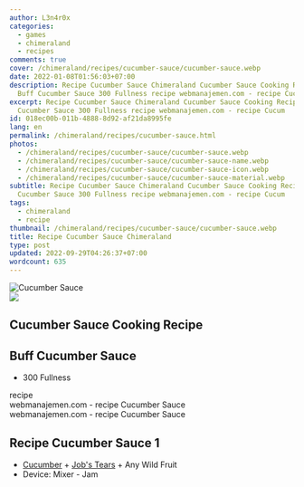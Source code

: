 ```yaml
---
author: L3n4r0x
categories:
  - games
  - chimeraland
  - recipes
comments: true
cover: /chimeraland/recipes/cucumber-sauce/cucumber-sauce.webp
date: 2022-01-08T01:56:03+07:00
description: Recipe Cucumber Sauce Chimeraland Cucumber Sauce Cooking Recipe
  Buff Cucumber Sauce 300 Fullness recipe webmanajemen.com - recipe Cucum
excerpt: Recipe Cucumber Sauce Chimeraland Cucumber Sauce Cooking Recipe Buff
  Cucumber Sauce 300 Fullness recipe webmanajemen.com - recipe Cucum
id: 018ec00b-011b-4888-8d92-af21da8995fe
lang: en
permalink: /chimeraland/recipes/cucumber-sauce.html
photos:
  - /chimeraland/recipes/cucumber-sauce/cucumber-sauce.webp
  - /chimeraland/recipes/cucumber-sauce/cucumber-sauce-name.webp
  - /chimeraland/recipes/cucumber-sauce/cucumber-sauce-icon.webp
  - /chimeraland/recipes/cucumber-sauce/cucumber-sauce-material.webp
subtitle: Recipe Cucumber Sauce Chimeraland Cucumber Sauce Cooking Recipe Buff
  Cucumber Sauce 300 Fullness recipe webmanajemen.com - recipe Cucum
tags:
  - chimeraland
  - recipe
thumbnail: /chimeraland/recipes/cucumber-sauce/cucumber-sauce.webp
title: Recipe Cucumber Sauce Chimeraland
type: post
updated: 2022-09-29T04:26:37+07:00
wordcount: 635
---
```


<link
  rel="stylesheet"
  href="https://rawcdn.githack.com/dimaslanjaka/Web-Manajemen/870a349/css/bootstrap-5-3-0-alpha3-wrapper.css"
/>
<section id="bootstrap-wrapper">
  <div data-bs-theme="dark">
    <div class="card mb-2">
      <div class="card-body">
        <div class="row g-0">
          <div class="col-sm-4 position-relative mb-2">
            <img
              src="https://www.webmanajemen.com/chimeraland/recipes/cucumber-sauce/cucumber-sauce-material.webp"
              class="card-img fit-cover w-100 h-100"
              alt="Cucumber Sauce"
              data-fancybox="true"
            />
          </div>
          <div class="col-sm-8 mb-2">
            <div class="card-body">
              <div class="d-flex flex-row align-items-center mb-3">
                <img
                  class="d-inline-block me-2"
                  src="https://www.webmanajemen.com/chimeraland/recipes/cucumber-sauce/cucumber-sauce-icon.webp"
                  width="auto"
                  height="auto"
                  style="vertical-align: middle"
                />
                <h2 class="fs-5">Cucumber Sauce Cooking Recipe</h2>
              </div>
              <h2 class="card-title fs-5">Buff Cucumber Sauce</h2>
              <div class="card-text">
                <ul>
                  <li>300 Fullness</li>
                </ul>
              </div>
              <span class="badge rounded-pill">recipe</span>
            </div>
            <div class="card-footer text-end text-muted mt-auto">
              webmanajemen.com - recipe Cucumber Sauce
            </div>
          </div>
        </div>
      </div>
      <div class="card-footer text-end text-muted">
        webmanajemen.com - recipe Cucumber Sauce
      </div>
    </div>
    <div class="row mb-2">
      <div class="col-12 col-lg-6 recipe-item mb-2">
        <div class="card">
          <div class="card-body">
            <h2 class="card-title fs-5">Recipe Cucumber Sauce 1</h2>
            <div class="card-text">
              <ul>
                <li>
                  <a
                    class="text-decoration-none text-primary"
                    href="/chimeraland/materials/cucumber.html"
                    >Cucumber</a
                  ><span> + </span
                  ><a
                    class="text-decoration-none text-primary"
                    href="/chimeraland/materials/job&#x27;s-tears.html"
                    >Job&#x27;s Tears</a
                  ><span> + </span>Any Wild Fruit
                </li>
                <li>Device: Mixer - Jam</li>
              </ul>
            </div>
          </div>
        </div>
      </div>
    </div>
  </div>
</section>